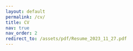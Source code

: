 ```yaml
---
layout: default
permalink: /cv/
title: CV
nav: true
nav_order: 2
redirect_to: /assets/pdf/Resume_2023_11_27.pdf
---
```


